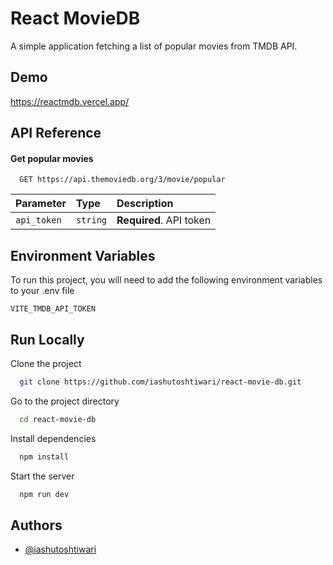 
# React MovieDB

A simple application fetching a list of popular movies from TMDB API.


## Demo

https://reactmdb.vercel.app/


## API Reference

#### Get popular movies

```http
  GET https://api.themoviedb.org/3/movie/popular

```

| Parameter | Type     | Description                |
| :-------- | :------- | :------------------------- |
| `api_token` | `string` | **Required**. API token |


## Environment Variables

To run this project, you will need to add the following environment variables to your .env file

`VITE_TMDB_API_TOKEN`


## Run Locally

Clone the project

```bash
  git clone https://github.com/iashutoshtiwari/react-movie-db.git
```

Go to the project directory

```bash
  cd react-movie-db
```

Install dependencies

```bash
  npm install
```

Start the server

```bash
  npm run dev
```


## Authors

- [@iashutoshtiwari](https://github.com/iashutoshtiwari)

